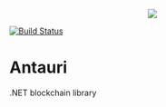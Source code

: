 <p align="center">
  <img src="https://github.com/denismaster/antauri/blob/master/logo.png?raw=true"/>
</p>

[![Build Status](https://travis-ci.org/denismaster/antauri.svg?branch=master)](https://travis-ci.org/denismaster/antauri)

# Antauri
.NET blockchain library
